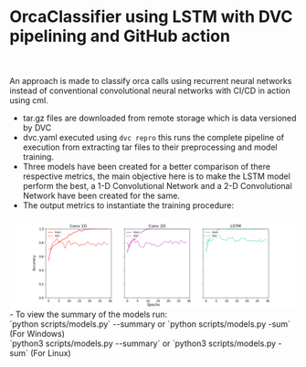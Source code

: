 # OrcaClassifier using LSTM with DVC pipelining and GitHub action
<br><br>An approach is made to classify orca calls using recurrent neural networks instead of conventional convolutional neural networks with CI/CD in action using cml.
- tar.gz files are downloaded from remote storage which is data versioned by DVC
- dvc.yaml executed using `dvc repro` this runs the complete pipeline of execution from extracting tar files to their preprocessing and model training.
- Three models have been created for a better comparison of there respective metrics, the main objective here is to make the LSTM model perform the best, a 1-D Convolutional Network and a 2-D Convolutional Network have been created for the same.
- The output metrics to instantiate the training procedure:<br>
<img src="logs/metric.png">
- To view the summary of the models run:<br>
`python scripts/models.py` --summary or `python scripts/models.py -sum` (For Windows)<br>
`python3 scripts/models.py --summary` or `python3 scripts/models.py -sum` (For Linux)
